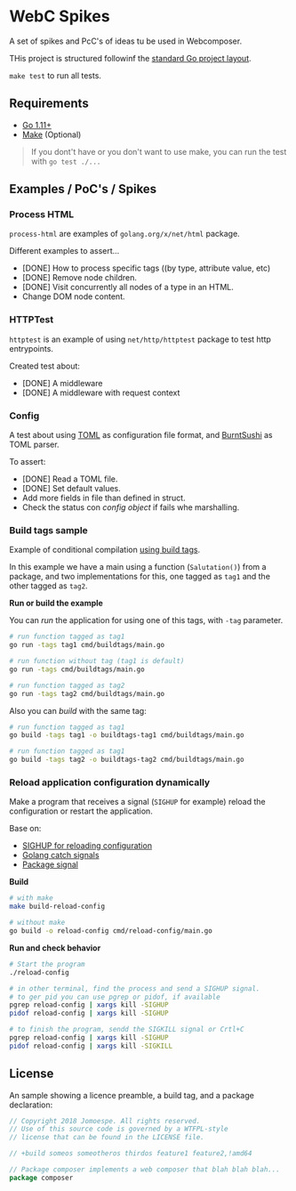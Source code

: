 # WebC Spikes

A set of spikes and PcC's of ideas tu be used in Webcomposer.

 THis project is structured followinf the [standard Go project layout](https://github.com/golang-standards/project-layout).

`make test` to run all tests.

## Requirements

- [Go 1.11+](https://golang.org/)
- [Make](https://www.gnu.org/software/make/) (Optional)

> If you dont't have or you don't want to use make, you can run the test with `go test ./...`

## Examples / PoC's / Spikes

### Process HTML

`process-html` are examples of `golang.org/x/net/html` package.

Different examples to assert...

- [DONE] How to process specific tags ((by type, attribute value, etc)
- [DONE] Remove node children.
- [DONE] Visit concurrently all nodes of a type in an HTML.
- Change DOM node content.

### HTTPTest

`httptest` is an example of using `net/http/httptest` package to test http entrypoints.

Created test about:

- [DONE] A middleware
- [DONE] A middleware with request context

### Config

A test about using [TOML](https://github.com/toml-lang/toml) as configuration file format, and [BurntSushi](https://github.com/BurntSushi/toml) as TOML parser.

To assert:

- [DONE] Read a TOML file.
- [DONE] Set default values.
- Add more fields in file than defined in struct.
- Check the status con *config object* if fails whe marshalling.

### Build tags sample

Example of conditional compilation [using build tags](https://dave.cheney.net/2013/10/12/how-to-use-conditional-compilation-with-the-go-build-tool).

In this example we have a main using a function (`Salutation()`) from a package, and two implementations for this, one tagged as `tag1` and the other tagged as `tag2`. 

**Run or build the example**

You can *run* the application for using one of this tags, with `-tag` parameter.

```bash
# run function tagged as tag1
go run -tags tag1 cmd/buildtags/main.go

# run function without tag (tag1 is default)
go run -tags cmd/buildtags/main.go

# run function tagged as tag2
go run -tags tag2 cmd/buildtags/main.go
```

Also you can *build* with the same tag:

```bash
# run function tagged as tag1
go build -tags tag1 -o buildtags-tag1 cmd/buildtags/main.go

# run function tagged as tag1
go build -tags tag2 -o buildtags-tag2 cmd/buildtags/main.go
```

### Reload application configuration dynamically

Make a program that receives a signal (`SIGHUP` for example) reload the configuration or restart the application.

Base on:

- [SIGHUP for reloading configuration](https://stackoverflow.com/questions/19052354/sighup-for-reloading-configuration#28327659)
- [Golang catch signals](https://stackoverflow.com/questions/18106749/golang-catch-signals)
- [Package signal](https://golang.org/pkg/os/signal/#pkg-index)

**Build**

```bash
# with make
make build-reload-config

# without make
go build -o reload-config cmd/reload-config/main.go
```

**Run and check behavior**

```bash
# Start the program
./reload-config

# in other terminal, find the process and send a SIGHUP signal.
# to ger pid you can use pgrep or pidof, if available
pgrep reload-config | xargs kill -SIGHUP
pidof reload-config | xargs kill -SIGHUP

# to finish the program, sendd the SIGKILL signal or Crtl+C
pgrep reload-config | xargs kill -SIGHUP
pidof reload-config | xargs kill -SIGKILL
```

## License

An sample showing a licence preamble, a build tag, and a package declaration:

```go
// Copyright 2018 Jomoespe. All rights reserved.
// Use of this source code is governed by a WTFPL-style
// license that can be found in the LICENSE file.

// +build someos someotheros thirdos feature1 feature2,!amd64

// Package composer implements a web composer that blah blah blah...
package composer
```